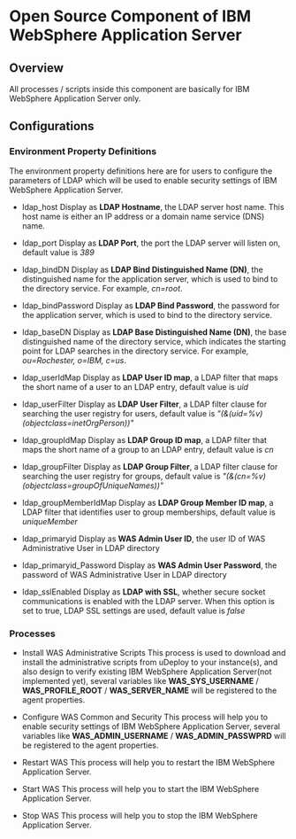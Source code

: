 # Open Source Component of IBM WebSphere Application Server

## Overview
All processes / scripts inside this component are basically for IBM WebSphere Application Server only.

## Configurations

### Environment Property Definitions
The environment property definitions here are for users to configure the parameters of LDAP which will be used to enable security settings of IBM WebSphere Application Server.

* ldap_host
Display as **LDAP Hostname**, the LDAP server host name. This host name is either an IP address or a domain name service (DNS) name.

* ldap_port
Display as **LDAP Port**, the port the LDAP server will listen on, default value is *389*

* ldap_bindDN
Display as **LDAP Bind Distinguished Name (DN)**, the distinguished name for the application server, which is used to bind to the directory service. For example, *cn=root*.

* ldap_bindPassword
Display as **LDAP Bind Password**, the password for the application server, which is used to bind to the directory service.

* ldap_baseDN
Display as **LDAP Base Distinguished Name (DN)**, the base distinguished name of the directory service, which indicates the starting point for LDAP searches in the directory service. For example, *ou=Rochester, o=IBM, c=us*.

* ldap_userIdMap
Display as **LDAP User ID map**, a LDAP filter that maps the short name of a user to an LDAP entry, default value is *uid*

* ldap_userFilter
Display as **LDAP User Filter**, a LDAP filter clause for searching the user registry for users, default value is *"(&(uid=%v)(objectclass=inetOrgPerson))"*

* ldap_groupIdMap
Display as **LDAP Group ID map**, a LDAP filter that maps the short name of a group to an LDAP entry, default value is *cn*

* ldap_groupFilter
Display as **LDAP Group Filter**, a LDAP filter clause for searching the user registry for groups, default value is *"(&(cn=%v)(objectclass=groupOfUniqueNames))"*

* ldap_groupMemberIdMap
Display as **LDAP Group Member ID map**, a LDAP filter that identifies user to group memberships, default value is *uniqueMember*

* ldap_primaryid
Display as **WAS Admin User ID**, the user ID of WAS Administrative User in LDAP directory

* ldap_primaryid_Password
Display as **WAS Admin User Password**, the password of WAS Administrative User in LDAP directory

* ldap_sslEnabled
Display as **LDAP with SSL**, whether secure socket communications is enabled with the LDAP server. When this option is set to true, LDAP SSL settings are used, default value is *false*


### Processes

* Install WAS Administrative Scripts
This process is used to download and install the administrative scripts from uDeploy to your instance(s), and also design to verify existing IBM WebSphere Application Server(not implemented yet), several variables like **WAS_SYS_USERNAME** / **WAS_PROFILE_ROOT** / **WAS_SERVER_NAME** will be registered to the agent properties.

* Configure WAS Common and Security
This process will help you to enable security settings of IBM WebSphere Application Server, several variables like **WAS_ADMIN_USERNAME** / **WAS_ADMIN_PASSWPRD** will be registered to the agent properties.

* Restart WAS
This process will help you to restart the IBM WebSphere Application Server.

* Start WAS
This process will help you to start the IBM WebSphere Application Server.

* Stop WAS
This process will help you to stop the IBM WebSphere Application Server.
